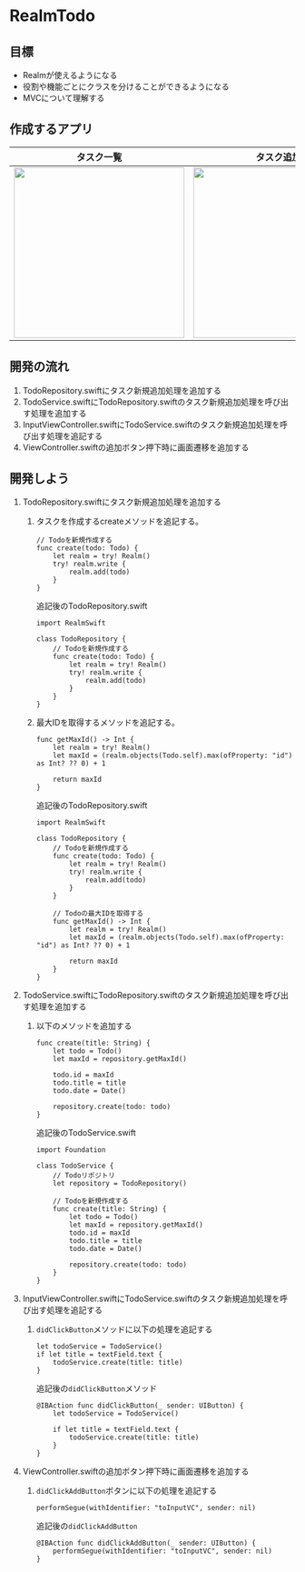 # RealmTodo

## 目標
- Realmが使えるようになる
- 役割や機能ごとにクラスを分けることができるようになる
- MVCについて理解する

## 作成するアプリ  
|タスク一覧|タスク追加|タスク編集|タスク削除|
|---|---|---|---|
|<img src="./img/RealmTodoList.png" width="300px">|<img src="./img/RealmTodoAdd.gif" width="300px">|<img src="./img/RealmTodoEdit.gif" width="300px">|<img src="./img/RealmTodoDelete.gif" width="300px">|

## 開発の流れ

1. TodoRepository.swiftにタスク新規追加処理を追加する
2. TodoService.swiftにTodoRepository.swiftのタスク新規追加処理を呼び出す処理を追加する
3. InputViewController.swiftにTodoService.swiftのタスク新規追加処理を呼び出す処理を追記する
4. ViewController.swiftの追加ボタン押下時に画面遷移を追加する

## 開発しよう
1. TodoRepository.swiftにタスク新規追加処理を追加する
	
	1. タスクを作成するcreateメソッドを追記する。

		```
		// Todoを新規作成する
		func create(todo: Todo) {
			let realm = try! Realm()
			try! realm.write {
				realm.add(todo)
			}
		}
		```

		追記後のTodoRepository.swift

		```
		import RealmSwift

		class TodoRepository {
			// Todoを新規作成する
			func create(todo: Todo) {
				let realm = try! Realm()
				try! realm.write {
					realm.add(todo)
				}
			}
		}
		```

	2. 最大IDを取得するメソッドを追記する。

		```
		func getMaxId() -> Int {
			let realm = try! Realm()
			let maxId = (realm.objects(Todo.self).max(ofProperty: "id") as Int? ?? 0) + 1

			return maxId
		}
		```

		追記後のTodoRepository.swift

		```
		import RealmSwift

		class TodoRepository {
			// Todoを新規作成する
			func create(todo: Todo) {
				let realm = try! Realm()
				try! realm.write {
					realm.add(todo)
				}
			}

			// Todoの最大IDを取得する
			func getMaxId() -> Int {
				let realm = try! Realm()
				let maxId = (realm.objects(Todo.self).max(ofProperty: "id") as Int? ?? 0) + 1
				
				return maxId
			}
		}
		```

2. TodoService.swiftにTodoRepository.swiftのタスク新規追加処理を呼び出す処理を追加する

	1. 以下のメソッドを追加する

		```
		func create(title: String) {
			let todo = Todo()
			let maxId = repository.getMaxId()
			
			todo.id = maxId
			todo.title = title
			todo.date = Date()
			
			repository.create(todo: todo)
		}
		```

		追記後のTodoService.swift

		```
		import Foundation

		class TodoService {
			// Todoリポジトリ
			let repository = TodoRepository()

			// Todoを新規作成する
			func create(title: String) {
				let todo = Todo()
				let maxId = repository.getMaxId()
				todo.id = maxId
				todo.title = title
				todo.date = Date()

				repository.create(todo: todo)
			}
		}
		```

3. InputViewController.swiftにTodoService.swiftのタスク新規追加処理を呼び出す処理を追記する

	1. ```didClickButton```メソッドに以下の処理を追記する

		```
		let todoService = TodoService()
		if let title = textField.text {
			todoService.create(title: title)
		}
		```

		追記後の```didClickButton```メソッド

		```
		@IBAction func didClickButton(_ sender: UIButton) {
			let todoService = TodoService()

			if let title = textField.text {
				todoService.create(title: title)
			}
		}
		```
4. ViewController.swiftの追加ボタン押下時に画面遷移を追加する

	1. ```didClickAddButton```ボタンに以下の処理を追記する

		```
		performSegue(withIdentifier: "toInputVC", sender: nil)
		```

		追記後の```didClickAddButton```

		```
		@IBAction func didClickAddButton(_ sender: UIButton) {
			performSegue(withIdentifier: "toInputVC", sender: nil)
		}
		```